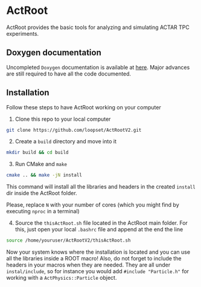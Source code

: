 # ActRoot
ActRoot provides the basic tools for analyzing and simulating ACTAR TPC experiments.

## Doxygen documentation
Uncompleted `Doxygen` documentation is available at [here](https://loopset.github.io/ActRootV2/). 
Major advances are still required to have all the code documented.

## Installation

Follow these steps to have ActRoot working on your computer
1. Clone this repo to your local computer

```bash
git clone https://github.com/loopset/ActRootV2.git
```
2. Create a `build` directory and move into it
```bash
mkdir build && cd build
```
3. Run CMake and `make`
```bash
cmake .. && make -jN install
```
This command will install all the libraries and headers in the created `install` dir inside the ActRoot folder.

Please, replace `N` with your number of cores (which you might find by executing `nproc` in a terminal)

4. Source the `thisActRoot.sh` file located in the ActRoot main folder.
   For this, just open your local `.bashrc` file and append at the end the line
```bash
source /home/youruser/ActRootV2/thisActRoot.sh
```
Now your system knows where the installation is located and you can use all the libraries inside a ROOT macro! Also, do not forget to include the headers in your macros when they are needed. They are all under `instal/include`, so for instance you would add `#include "Particle.h"` for working with a `ActPhysics::Particle` object.
